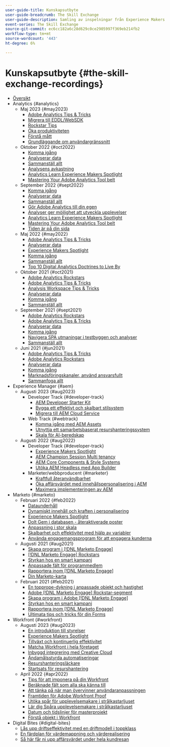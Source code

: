 ```yaml
---
user-guide-title: Kunskapsutbyte
user-guide-breadcrumb: The Skill Exchange
user-guide-description: Samling av inspelningar från Experience Makers Kunskapsutbyte
event-series: The Skill Exchange
source-git-commit: ec6cc182a6c28d629c0ce2905997f369eb214fb2
workflow-type: tm+mt
source-wordcount: '443'
ht-degree: 6%

---
```



# Kunskapsutbyte {#the-skill-exchange-recordings}

+ [Översikt](overview.md)
+ Analytics {#analytics}
   + Maj 2023 {#may2023}
      + [Adobe Analytics Tips &amp; Tricks](analytics/may2023/tips-and-tricks.md)
      + [Migrera till EDDL/WebSDK](analytics/may2023/migrate.md)
      + [Rockstar Tips](analytics/may2023/rockstar-tips.md)
      + [Öka produktiviteten](analytics/may2023/productivity.md)
      + [Förstå mått](analytics/may2023/metrics.md)
      + [Grundläggande om användargränssnitt](analytics/may2023/user-interface.md)
   + Oktober 2022 {#oct2022}
      + [Komma igång](analytics/oct2022/getting-started.md)
      + [Analyserar data](analytics/oct2022/analyzing-the-data.md)
      + [Sammanställ allt](analytics/oct2022/putting-it-all-together.md)
      + [Analysens avkastning](analytics/oct2022/analytics-roi.md)
      + [Analytics Learn Experience Makers Spotlight](analytics/oct2022/spotlight.md)
      + [Mastering Your Adobe Analytics Tool belt](analytics/oct2022/toolbelt.md)
   + September 2022 {#sept2022}
      + [Komma igång](analytics/sept2022/getting-started.md)
      + [Analyserar data](analytics/sept2022/analyzing-the-data.md)
      + [Sammanställ allt](analytics/sept2022/putting-it-all-together.md)
      + [Gör Adobe Analytics till din egen](analytics/sept2022/making-analytics-your-own.md)
      + [Analyser ger möjlighet att utveckla upplevelser](analytics/sept2022/grow-spotlight.md)
      + [Analytics Learn Experience Makers Spotlight](analytics/sept2022/learn-spotlight.md)
      + [Mastering Your Adobe Analytics Tool belt](analytics/sept2022/toolbelt.md)
      + [Tiden är på din sida](analytics/sept2022/time-is-on-your-side.md)
   + Maj 2022 {#may2022}
      + [Adobe Analytics Tips &amp; Tricks](analytics/may2022/tips-and-tricks.md)
      + [Analyserar data](analytics/may2022/analyze-data.md)
      + [Experience Makers Spotlight](analytics/may2022/experience-makers-spotlight.md)
      + [Komma igång](analytics/may2022/getting-started.md)
      + [Sammanställ allt](analytics/may2022/putting-all-together.md)
      + [Top 10 Digital Analytics Doctrines to Live By](analytics/may2022/top-ten.md)
   + Oktober 2021 {#oct2021}
      + [Adobe Analytics Rockstars](analytics/oct2021/analytics-rockstars.md)
      + [Adobe Analytics Tips &amp; Tricks](analytics/oct2021/tips-and-tricks.md)
      + [Analysis Workspace Tips &amp; Tricks](analytics/oct2021/analysis-workspace-tips-and-tricks.md)
      + [Analyserar data](analytics/oct2021/analyze-data.md)
      + [Komma igång](analytics/oct2021/getting-started.md)
      + [Sammanställ allt](analytics/oct2021/putting-all-together.md)
   + September 2021 {#sept2021}
      + [Adobe Analytics Rockstars](analytics/sept2021/analytics-rockstars.md)
      + [Adobe Analytics Tips &amp; Tricks](analytics/sept2021/tips-and-tricks.md)
      + [Analyserar data](analytics/sept2021/analyze-data.md)
      + [Komma igång](analytics/sept2021/getting-started.md)
      + [Navigera SPA utmaningar i testbyggen och analyser](analytics/sept2021/navigate-spa.md)
      + [Sammanställ allt](analytics/sept2021/putting-all-together.md)
   + Juni 2021 {#jun2021}
      + [Adobe Analytics Tips &amp; Tricks](analytics/jun2021/tips-and-tricks.md)
      + [Adobe Analytics Rockstars](analytics/jun2021/analytics-rockstars.md)
      + [Analyserar data](analytics/jun2021/analyze-data.md)
      + [Komma igång](analytics/jun2021/getting-started.md)
      + [Marknadsföringskanaler, använd ansvarsfullt](analytics/jun2021/marketing-channels.md)
      + [Sammanfoga allt](analytics/jun2021/putting-all-together.md)
+ Experience Manager {#aem}
   + Augusti 2023 {#aug2023}
      + Developer Track {#developer-track}
         + [AEM Developer Starter Kit](aem/aug2023/deploy-new-project.md)
         + [Bygga ett effektivt och skalbart stilsystem](aem/aug2023/scalable-style-system.md)
         + [Migrera till AEM Cloud Service](aem/aug2023/migrate-to-aemcs.md)
      + Web Track {#webtrack}
         + [Komma igång med AEM Assets](aem/aug2023/getting-started-aem-assets.md)
         + [Utnyttja ett samarbetsbaserat resurshanteringssystem](aem/aug2023/collaborative-dam.md)
         + [Skala för AI-beredskap](aem/aug2023/metadata.md)
   + Augusti 2022 {#aug2022}
      + Developer Track {#developer-track}
         + [Experience Makers Spotlight](aem/aug2022/spotlight.md)
         + [AEM Champion Session Multi tenancy](aem/aug2022/multi-tenancy.md)
         + [AEM Core Components &amp; Style Systems](aem/aug2022/core-components.md)
         + [Utöka AEM Headless med App Builder](aem/aug2022/app-builder.md)
      + Marketer/webbproducent {#marketer}
         + [Kraftfull återanvändbarhet](aem/aug2022/reusability.md)
         + [Öka affärsvärdet med innehållspersonalisering i AEM](aem/aug2022/personalization.md)
         + [Maximera implementeringen av AEM](aem/aug2022/implementation.md)
+ Marketo {#marketo}
   + Februari 2022 {#feb2022}
      + [Dataunderhåll](marketo/feb2022/data-maintenance.md)
      + [Dynamiskt innehåll och kraften i personalisering](marketo/feb2022/dynamic-content.md)
      + [Experience Makers Spotlight](marketo/feb2022/experience-makers-spotlight.md)
      + [Dolt Gem i databasen - återaktiverade poster](marketo/feb2022/hidden-gems.md)
      + [Anpassning i stor skala](marketo/feb2022/personalization-at-scale.md)
      + [Skalbarhet och effektivitet med hjälp av variabler](marketo/feb2022/using-tokens.md)
      + [Använda engagemangsprogram för att engagera kunderna](marketo/feb2022/utilize-engagement-programs.md)
   + Augusti 2021 {#aug2021}
      + [Skapa program i [!DNL Marketo Engage]](marketo/aug2021/create-programs.md)
      + [[!DNL Marketo Engage] Rockstars](marketo/aug2021/engage-rockstars.md)
      + [Styrkan hos en smart kampanj](marketo/aug2021/smart-campaign.md)
      + [Anpassade fält för programmedlem](marketo/aug2021/program-member-custom-fields.md)
      + [Rapportera inom [!DNL Marketo Engage]](marketo/aug2021/reporting.md)
      + [Din Marketo-karta](marketo/aug2021/marketo-roadmap.md)
   + Februari 2021 {#feb2021}
      + [En topprope-dykning i anpassade objekt och hastighet](marketo/feb2021/custom-objects.md)
      + [Adobe [!DNL Marketo Engage] Rockstar-segment](marketo/feb2021/rockstar.md)
      + [Skapa program i Adobe [!DNL Marketo Engage]](marketo/feb2021/create-programs.md)
      + [Styrkan hos en smart kampanj](marketo/feb2021/power-of-smart-campaign.md)
      + [Rapportera inom [!DNL Marketo Engage]](marketo/feb2021/reporting-within-marketo.md)
      + [Ultimata tips och tricks för din Forms](marketo/feb2021/forms-tips-and-tricks.md)
+ Workfront {#workfront}
   + Augusti 2023 {#aug2023}
      + [En introduktion till styrelser](workfront/aug2023/introduction-to-boards.md)
      + [Experience Makers Spotlight](workfront/aug2023/spotlight.md)
      + [Tillväxt och kontinuerlig effektivitet](workfront/aug2023/growth-continued-efficiencies.md)
      + [Matcha Workfront i hela företaget](workfront/aug2023/workfront-across-enterprise.md)
      + [Inbyggd integrering med Creative Cloud](workfront/aug2023/native-integtrations.md)
      + [Ändamålsstyrda automatiseringar](workfront/aug2023/automations.md)
      + [Resurshanteringsläckare](workfront/aug2023/resource-management-burnout.md)
      + [Startsats för resurshantering](workfront/aug2023/resource-management-starter-kit.md)
   + April 2022 {#apr2022}
      + [Tips för att imponera på din Workfront](workfront/apr2022/ten-tips.md)
      + [Beräknade fält som alla ska känna till](workfront/apr2022/calculated-fields.md)
      + [Att tänka på när man övervinner användaranpassningen](workfront/apr2022/user-adoption.md)
      + [Framtiden för Adobe Workfront Proof](workfront/apr2022/workfront-proof.md)
      + [Utöka spår för upplevelsemakare i strålkastarljuset](workfront/apr2022/grow-track-spotlight.md)
      + [Lär dig Spåra upplevelsemakare i strålkastarljuset](workfront/apr2022/learn-track-spotlight.md)
      + [Datum och tidslinjer för masterprojekt](workfront/apr2022/projects-dates-timelines.md)
      + [Förstå objekt i Workfront](workfront/apr2022/understanding-objects.md)
+ Digital Bites {#digital-bites}
   + [Lås upp driftseffektivitet med en driftmodell i toppklass](digital-bites/operational-model.md)
   + [En färdplan för värdemappning och värderealisering](digital-bites/roadmap.md)
   + [Så här får ni upp affärsvärdet under hela kundresan](digital-bites/business-value.md)
